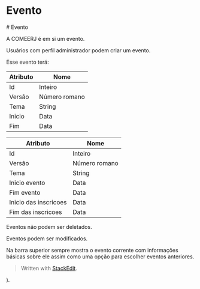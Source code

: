 <h1 id="evento">Evento</h1>
<p># Evento
</p><p>A COMEERJ é em si um evento.</p>
<p>
</p><p>Usuários com perfil administrador podem criar um evento.</p>
<p>
</p><p>Esse evento terá:</p>
<table>
<thead>
<tr>
<th>Atributo</th>
<th>Nome</th>
</tr>
</thead>
<tbody>
<tr>
<td>Id</td>
<td>Inteiro</td>
</tr>
<tr>
<td>Versão</td>
<td>Número romano</td>
</tr>
<tr>
<td>Tema</td>
<td>String</td>
</tr>
<tr>
<td>Inicio</td>
<td>Data</td>
</tr>
<tr>
<td>Fim</td>
<td>Data</td>
</tr>
</tbody>
</table><p>
</p>
<table>
<thead>
<tr>
<th>Atributo</th>
<th>Nome</th>
</tr>
</thead>
<tbody>
<tr>
<td>Id</td>
<td>Inteiro</td>
</tr>
<tr>
<td>Versão</td>
<td>Número romano</td>
</tr>
<tr>
<td>Tema</td>
<td>String</td>
</tr>
<tr>
<td>Inicio evento</td>
<td>Data</td>
</tr>
<tr>
<td>Fim evento</td>
<td>Data</td>
</tr>
<tr>
<td>Inicio das inscricoes</td>
<td>Data</td>
</tr>
<tr>
<td>Fim das inscricoes</td>
<td>Data</td>
</tr>
</tbody>
</table><p>Eventos não podem ser deletados.</p>
<p>
</p><p>Eventos podem ser modificados.</p>
<p>
</p><p>Na barra superior sempre mostra o evento corrente com informações básicas sobre ele assim como uma opção para escolher eventos anteriores.</p>
<blockquote>
<p>
</p></blockquote><blockquote>
<p>Written with <a href="[StackEdit](https://stackedit.io/">StackEdit</a>.</p>
</blockquote>

).

<!--stackedit_data:
eyJoaXN0b3J5IjpbMjAzMjk2ODc5NV19
-->
